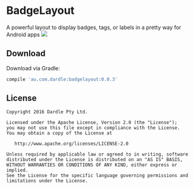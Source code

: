 BadgeLayout
=======

A powerful layout to display badges, tags, or labels in a pretty way for Android apps
![](https://cloud.githubusercontent.com/assets/22950288/20586229/2bdda8a8-b256-11e6-8f5b-c60d836ca248.png)

Download
--------

Download via Gradle:
```groovy
compile 'au.com.dardle:badgelayout:0.0.3'
```


License
--------

    Copyright 2016 Dardle Pty Ltd.

    Licensed under the Apache License, Version 2.0 (the "License");
    you may not use this file except in compliance with the License.
    You may obtain a copy of the License at

       http://www.apache.org/licenses/LICENSE-2.0

    Unless required by applicable law or agreed to in writing, software
    distributed under the License is distributed on an "AS IS" BASIS,
    WITHOUT WARRANTIES OR CONDITIONS OF ANY KIND, either express or implied.
    See the License for the specific language governing permissions and
    limitations under the License.


 [1]: https://search.maven.org/remote_content?g=au.com.dardle&a=badgelayout&v=LATEST
